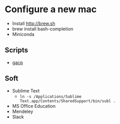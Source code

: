 # Configure a new mac
- Install http://brew.sh
- brew install bash-completion
- Miniconda

## Scripts
- [gacp](scripts/gacp)


## Soft
- Sublime Text
   - `ln -s /Applications/Sublime Text.app/Contents/SharedSupport/bin/subl .`
- MS Office Education
- Mendeley
- Slack
